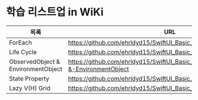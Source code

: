# 학습 리스트업 in WiKi

| 목록 | URL |
| ------ | ------ |
| ForEach | https://github.com/ehrldyd15/SwiftUI_Basic_Skills/wiki/ForEach |
| Life Cycle | https://github.com/ehrldyd15/SwiftUI_Basic_Skills/wiki/Life-cycle |
| ObservedObject & EnvironmentObject | https://github.com/ehrldyd15/SwiftUI_Basic_Skills/wiki/ObservedObject-&-EnvironmentObject |
| State Property | https://github.com/ehrldyd15/SwiftUI_Basic_Skills/wiki/State-Property |
| Lazy V(H) Grid | https://github.com/ehrldyd15/SwiftUI_Basic_Skills/wiki/Lazy-V(H)-Grid |

